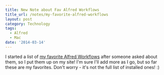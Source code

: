 ```yaml
---
title: New Note about Fav Alfred Workflows
title_url: /notes/my-favorite-alfred-workflows
layout: post
category: Technology
tags:
  - Alfred
  - Mac
date: '2014-03-14'
---
```

I started a list of [my favorite Alfred Workflows](/notes/my-favorite-alfred-workflows) after someone asked about them, so I put them up on my site! I'm sure I'll add more as I go, but so far these are my favorites. Don't worry - it's not the full list of installed ones! :)
